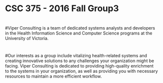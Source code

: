 # CSC 375 - 2016 Fall Group3
#
#Viper Consulting is a team of dedicated systems analysts and developers in the Health Information Science and Computer Science programs at the University of Victoria.
#
#Our interests as a group include vitalizing health-related systems and creating innovative solutions to any challenges your organization might be facing. Viper Consulting is dedicated to providing high-quality enrichment to the systems in your organization, as well as providing you with necessary resources to maintain a more efficient workflow.
